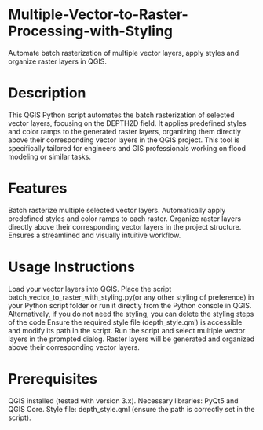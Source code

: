 # Multiple-Vector-to-Raster-Processing-with-Styling
Automate batch rasterization of multiple vector layers, apply styles and organize raster layers in QGIS.

# Description
This QGIS Python script automates the batch rasterization of selected vector layers, focusing on the DEPTH2D field. It applies predefined styles and color ramps to the generated raster layers, organizing them directly above their corresponding vector layers in the QGIS project. This tool is specifically tailored for engineers and GIS professionals working on flood modeling or similar tasks.

# Features
Batch rasterize multiple selected vector layers.
Automatically apply predefined styles and color ramps to each raster.
Organize raster layers directly above their corresponding vector layers in the project structure.
Ensures a streamlined and visually intuitive workflow.

# Usage Instructions

Load your vector layers into QGIS.
Place the script batch_vector_to_raster_with_styling.py(or any other styling of preference) in your Python script folder or run it directly from the Python console in QGIS. Alternatively, if you do not need the styling, you can delete the styling steps of the code
Ensure the required style file (depth_style.qml) is accessible and modify its path in the script.
Run the script and select multiple vector layers in the prompted dialog.
Raster layers will be generated and organized above their corresponding vector layers.

# Prerequisites
QGIS installed (tested with version 3.x).
Necessary libraries: PyQt5 and QGIS Core.
Style file: depth_style.qml (ensure the path is correctly set in the script).
